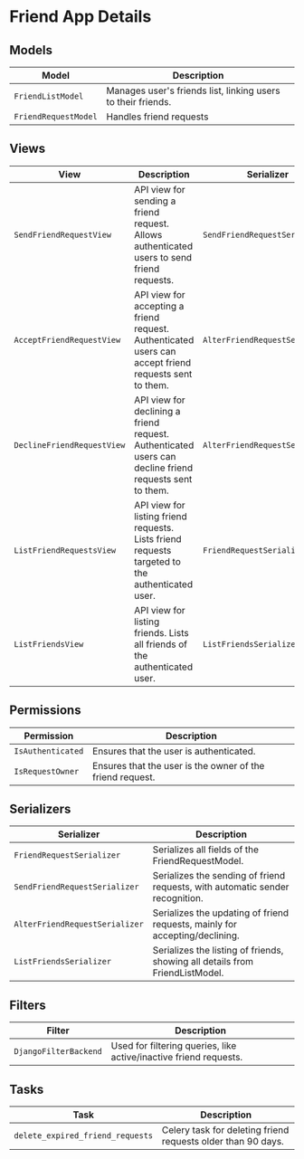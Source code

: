 # Friend App Details

## Models

| Model                | Description                                                               |
|----------------------|---------------------------------------------------------------------------|
| `FriendListModel`    | Manages user's friends list, linking users to their friends.              |
| `FriendRequestModel` | Handles friend requests   |

## Views

| View                        | Description                                                                                                  | Serializer                        |
|-----------------------------|--------------------------------------------------------------------------------------------------------------|-----------------------------------|
| `SendFriendRequestView`     | API view for sending a friend request. Allows authenticated users to send friend requests.                   | `SendFriendRequestSerializer`     |
| `AcceptFriendRequestView`   | API view for accepting a friend request. Authenticated users can accept friend requests sent to them.        | `AlterFriendRequestSerializer`    |
| `DeclineFriendRequestView`  | API view for declining a friend request. Authenticated users can decline friend requests sent to them.      | `AlterFriendRequestSerializer`    |
| `ListFriendRequestsView`    | API view for listing friend requests. Lists friend requests targeted to the authenticated user.              | `FriendRequestSerializer`         |
| `ListFriendsView`           | API view for listing friends. Lists all friends of the authenticated user.                                  | `ListFriendsSerializer`           |

## Permissions

| Permission              | Description                                                       |
|-------------------------|-------------------------------------------------------------------|
| `IsAuthenticated`       | Ensures that the user is authenticated.                           |
| `IsRequestOwner`        | Ensures that the user is the owner of the friend request.         |

## Serializers

| Serializer                      | Description                                                                     |
|---------------------------------|---------------------------------------------------------------------------------|
| `FriendRequestSerializer`       | Serializes all fields of the FriendRequestModel.                                |
| `SendFriendRequestSerializer`   | Serializes the sending of friend requests, with automatic sender recognition.   |
| `AlterFriendRequestSerializer`  | Serializes the updating of friend requests, mainly for accepting/declining.     |
| `ListFriendsSerializer`         | Serializes the listing of friends, showing all details from FriendListModel.    |

## Filters

| Filter                  | Description                                   |
|-------------------------|-----------------------------------------------|
| `DjangoFilterBackend`   | Used for filtering queries, like active/inactive friend requests. |

## Tasks

| Task                             | Description                                                         |
|----------------------------------|---------------------------------------------------------------------|
| `delete_expired_friend_requests` | Celery task for deleting friend requests older than 90 days.        |
